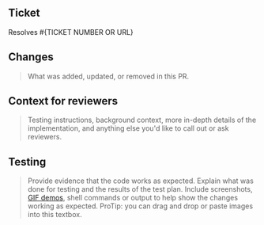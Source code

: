 ## Ticket

Resolves #{TICKET NUMBER OR URL}

## Changes

> What was added, updated, or removed in this PR.

## Context for reviewers

> Testing instructions, background context, more in-depth details of the implementation, and anything else you'd like to call out or ask reviewers.

## Testing

> Provide evidence that the code works as expected. Explain what was done for testing and the results of the test plan. Include screenshots, [GIF demos](https://www.cockos.com/licecap/), shell commands or output to help show the changes working as expected. ProTip: you can drag and drop or paste images into this textbox.
